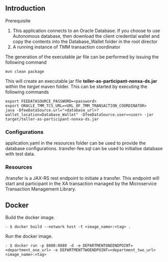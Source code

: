 ## Introduction
Prerequisite

1. This application connects to an Oracle Database. If you choose to use Autonomous database, then download the client credential wallet and copy the contents into the Database_Wallet folder
in the root director
2. A running instance of TMM transaction coordinator  

The generation of the executable jar file can be performed by issuing the following command

    mvn clean package

This will create an executable jar file **teller-as-participant-nonxa-ds.jar** within the _target_ maven folder. This can be started by
executing the following commands

    export FEEDATASOURCE_PASSWORD=<password>
    export ORACLE_TMM_TCS_URL=<URL_OF_TMM_TRANSACTION_COORDINATOR>
    java -DfeeDataSource.url="<database_url>?wallet_location=Database_Wallet" -DfeeDataSource.user=<user> -jar target/teller-as-participant-nonxa-ds.jar 

### Configurations

application.yaml in the resources folder can be used to provide the database configurations.
transfer-fee.sql can be used to initialise database with test data.


### Resources

/transfer is a JAX-RS rest endpoint to initiate a transfer.
This endpoint will start and participant in the XA transaction managed by the Microservice Transaction Management Library.

## Docker
Build the docker image.
```
- $ docker build --network host -t <image_name>:<tag> .
```
Run the docker image.
```
- $ docker run -p 8080:8080 -d -e DEPARTMENTONEENDPOINT=<department_one_url> -e DEPARTMENTTWOENDPOINT=<department_two_url> <image_name>:<tag>
```